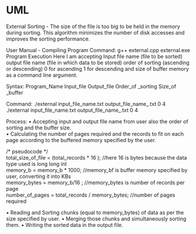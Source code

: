 # UML

External Sorting - 
The size of the file is too big to be held in the memory during sorting. 
This algorithm minimizes the number of disk accesses and improves the sorting performance.

User Manual - 
Compiling Program  Command: 	 g++ external.cpp external.exe  
Program Execution 
  Here I am accepting Input file name (file to be sorted) output file name (file in which data to be stored) 
  order of sorting (ascending or descending) 0 for ascending 1 for descending and size of buffer memory as a command line argument. 
  
  Syntax:  	Program_Name Input_file Output_file Order_of _sorting Size_of _buffer 
  
  
  Command:  	./external input_file_name.txt output_file_name_.txt 0 4 	
              ./external  input_file_name.txt  output_file_name_.txt  0  4   
  
  Process: 
  •	Accepting input and output file name from user also the order of sorting and the buffer size.  
  •	Calculating the number of pages required and the records to fit on each page according to the buffered memory specified by the user.
  
  
  /* pseudocode */         
  total_size_of_file = (total_records * 16 );  //here 16 is bytes because the data type used is long long int                 
  memory_b = memory_b * 1000; //memory_bf is buffer memory specified by user, converting it into KBs	         
  memory_bytes = memory_b/16 ; //memory_bytes is number of records per page  	
  number_of_pages = total_records / memory_bytes; //number of pages required 
  
  •	Reading and Sorting chunks (equal to memory_bytes) of data as per the size specified by user. 
  •	Merging those chunks and simultaneously sorting them. 
  •	Writing the sorted data in the output file.    
  
